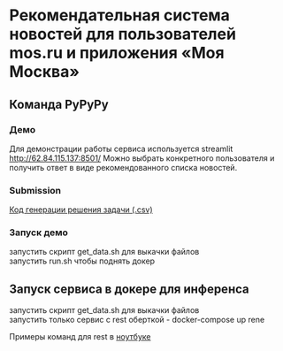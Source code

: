 # Рекомендательная система новостей для пользователей mos.ru и приложения «Моя Москва»

## Команда PyPyPy

### Демо

Для демонстрации работы сервиса используется streamlit
http://62.84.115.137:8501/
Можно выбрать конкретного пользователя и получить ответ в виде рекомендованного списка новостей.

### Submission

[Код генерации решения задачи (.csv)](news2vec_inference.ipynb)


### Запуск демо
запустить скрипт get_data.sh для выкачки файлов  
запустить run.sh чтобы поднять докер

## Запуск сервиса в докере для инференса
запустить скрипт get_data.sh для выкачки  файлов  
запустить только сервис с rest оберткой - docker-compose up rene

Примеры команд для rest в [ноутбуке](rest_test.ipynb)
